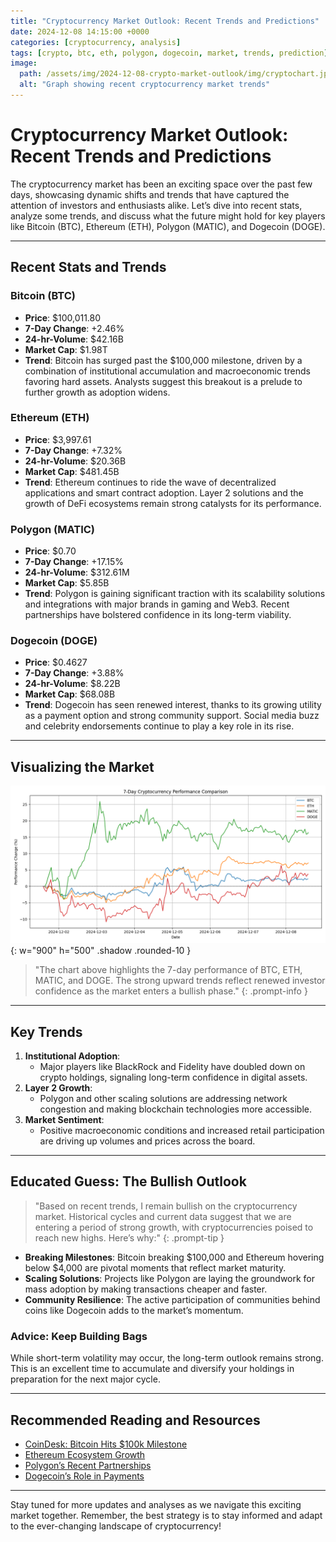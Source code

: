 ```yaml
---
title: "Cryptocurrency Market Outlook: Recent Trends and Predictions"
date: 2024-12-08 14:15:00 +0000
categories: [cryptocurrency, analysis]
tags: [crypto, btc, eth, polygon, dogecoin, market, trends, prediction]
image:
  path: /assets/img/2024-12-08-crypto-market-outlook/img/cryptochart.jpg
  alt: "Graph showing recent cryptocurrency market trends"
---
```


# Cryptocurrency Market Outlook: Recent Trends and Predictions

The cryptocurrency market has been an exciting space over the past few days, showcasing dynamic shifts and trends that have captured the attention of investors and enthusiasts alike. Let’s dive into recent stats, analyze some trends, and discuss what the future might hold for key players like Bitcoin (BTC), Ethereum (ETH), Polygon (MATIC), and Dogecoin (DOGE).

---

## Recent Stats and Trends

### Bitcoin (BTC)
- **Price**: $100,011.80
- **7-Day Change**: +2.46%
- **24-hr-Volume**: $42.16B
- **Market Cap**: $1.98T
- **Trend**: Bitcoin has surged past the $100,000 milestone, driven by a combination of institutional accumulation and macroeconomic trends favoring hard assets. Analysts suggest this breakout is a prelude to further growth as adoption widens.

### Ethereum (ETH)
- **Price**: $3,997.61
- **7-Day Change**: +7.32%
- **24-hr-Volume**: $20.36B
- **Market Cap**: $481.45B
- **Trend**: Ethereum continues to ride the wave of decentralized applications and smart contract adoption. Layer 2 solutions and the growth of DeFi ecosystems remain strong catalysts for its performance.

### Polygon (MATIC)
- **Price**: $0.70
- **7-Day Change**: +17.15%
- **24-hr-Volume**: $312.61M
- **Market Cap**: $5.85B
- **Trend**: Polygon is gaining significant traction with its scalability solutions and integrations with major brands in gaming and Web3. Recent partnerships have bolstered confidence in its long-term viability.

### Dogecoin (DOGE)
- **Price**: $0.4627
- **7-Day Change**: +3.88%
- **24-hr-Volume**: $8.22B
- **Market Cap**: $68.08B
- **Trend**: Dogecoin has seen renewed interest, thanks to its growing utility as a payment option and strong community support. Social media buzz and celebrity endorsements continue to play a key role in its rise.

---

## Visualizing the Market

![Cryptocurrency Performance](/assets/img/2024-12-08-crypto-market-outlook/img/figure_1.png){: w="900" h="500" .shadow .rounded-10 }

> "The chart above highlights the 7-day performance of BTC, ETH, MATIC, and DOGE. The strong upward trends reflect renewed investor confidence as the market enters a bullish phase."
{: .prompt-info }

---

## Key Trends

1. **Institutional Adoption**:
   - Major players like BlackRock and Fidelity have doubled down on crypto holdings, signaling long-term confidence in digital assets.
2. **Layer 2 Growth**:
   - Polygon and other scaling solutions are addressing network congestion and making blockchain technologies more accessible.
3. **Market Sentiment**:
   - Positive macroeconomic conditions and increased retail participation are driving up volumes and prices across the board.

---

## Educated Guess: The Bullish Outlook


> "Based on recent trends, I remain bullish on the cryptocurrency market. Historical cycles and current data suggest that we are entering a period of strong growth, with cryptocurrencies poised to reach new highs. Here’s why:"
{: .prompt-tip }
- **Breaking Milestones**: Bitcoin breaking $100,000 and Ethereum hovering below $4,000 are pivotal moments that reflect market maturity.
- **Scaling Solutions**: Projects like Polygon are laying the groundwork for mass adoption by making transactions cheaper and faster.
- **Community Resilience**: The active participation of communities behind coins like Dogecoin adds to the market’s momentum.

### Advice: Keep Building Bags
While short-term volatility may occur, the long-term outlook remains strong. This is an excellent time to accumulate and diversify your holdings in preparation for the next major cycle.

---

## Recommended Reading and Resources

- [CoinDesk: Bitcoin Hits $100k Milestone](https://www.coindesk.com)
- [Ethereum Ecosystem Growth](https://ethereum.org/en/)
- [Polygon’s Recent Partnerships](https://polygon.technology/blog)
- [Dogecoin’s Role in Payments](https://dogecoin.com/)

---

Stay tuned for more updates and analyses as we navigate this exciting market together. Remember, the best strategy is to stay informed and adapt to the ever-changing landscape of cryptocurrency!

